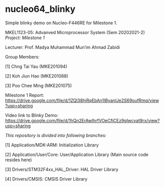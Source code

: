 # nucleo64_blinky
Simple blinky demo on Nucleo-F446RE for Milestone 1.

MKEL1123-05: Advanved Microprocessor System (Sem 20202021-2)
*Project: Milestone 1*

Lecturer: Prof. Madya Muhammad Mun’im Ahmad Zabidi

Group Members:

[1] Chng Tai Yau (MKE201094)

[2] Koh Jiun Hao (MKE201088)

[3] Poo Chee Ming (MKE201075)

Milestone 1 Report: https://drive.google.com/file/d/1ZQl38hjRqEbAn1IByanlJe2S69oufRmq/view?usp=sharing

Video link to Blinky Demo: https://drive.google.com/file/d/1hQn2ErAwIhrfVOeCfiCEz9glwcvat9rx/view?usp=sharing

*This repository is divided into following branches:*

[1] Application/MDK-ARM: Initialization Library

[2] Application/User/Core: User/Application Library (Main source code resides here)

[3] Drivers/STM32F4xx_HAL_Driver: HAL Driver Library

[4] Drivers/CMSIS: CMSIS Driver Library
